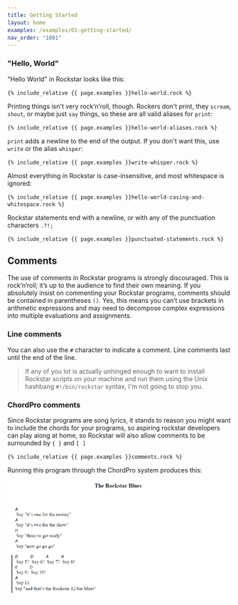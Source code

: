 ```yaml
---
title: Getting Started
layout: home
examples: /examples/01-getting-started/
nav_order: "1001"
---
```

### "Hello, World"

"Hello World" in Rockstar looks like this:

```rockstar
{% include_relative {{ page.examples }}hello-world.rock %}
```

Printing things isn't very rock‘n’roll, though. Rockers don't print, they `scream`, `shout`, or maybe just `say` things, so these are all valid aliases for `print`:

```rockstar
{% include_relative {{ page.examples }}hello-world-aliases.rock %}
```

`print`  adds a newline to the end of the output. If you don't want this, use `write` or the alias `whisper`:

```rockstar
{% include_relative {{ page.examples }}write-whisper.rock %}
```

Almost everything in Rockstar is case-insensitive, and most whitespace is ignored:

```rockstar
{% include_relative {{ page.examples }}hello-world-casing-and-whitespace.rock %}
```

Rockstar statements end with a newline, or with any of the punctuation characters `.?!;`

```rockstar
{% include_relative {{ page.examples }}punctuated-statements.rock %}
```

## Comments

The use of comments in Rockstar programs is strongly discouraged. This is rock’n’roll; it’s up to the audience to find their own meaning. If you absolutely insist on commenting your Rockstar programs, comments should be contained in parentheses `()`. Yes, this means you can’t use brackets in arithmetic expressions and may need to decompose complex expressions into multiple evaluations and assignments.
### Line comments

You can also use the `#` character to indicate a comment. Line comments last until the end of the line.

> If any of you lot is actually unhinged enough to want to install Rockstar scripts on your machine and run them using the Unix hashbang `#!/bin/rockstar` syntax, I'm not going to stop you.

### ChordPro comments

Since Rockstar programs are song lyrics, it stands to reason you might want to include the chords for your programs, so aspiring rockstar developers can play along at home, so Rockstar will also allow comments to be surrounded by `{ }` and `[ ]`

```rockstar
{% include_relative {{ page.examples }}comments.rock %}
```
Running this program through the ChordPro system produces this:

![ChordPro example](images/chordpro-example.png)